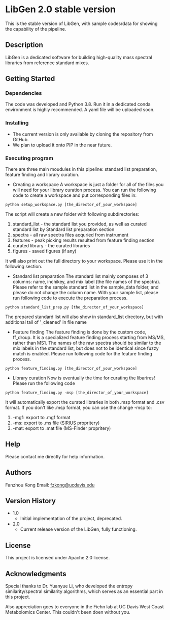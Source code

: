 # LibGen 2.0 stable version

This is the stable version of LibGen, with sample codes/data for showing the capability of the pipeline.

## Description

LibGen is a dedicated software for building high-quality mass spectral libraries from reference standard mixes.

## Getting Started

### Dependencies

The code was developed and Python 3.8. Run it in a dedicated conda environment is highly recommended. A yaml file will be uploaded soon.

### Installing

* The current version is only available by cloning the repository from GitHub.
* We plan to upload it onto PIP in the near future.


### Executing program
There are three main moudules in this pipeline: standard list preparation, feature finding and library curation.
* Creating a workspace
A workspace is just a folder for all of the files you will need for your library curation process. 
You can run the following code to create a workspace and put corresponding files in:
```
python setup_workspace.py [the_director_of_your_workspace]
```
The script will create a new folder with following subdirectories:
1. standard_list - the standard list you provided, as well as curated standard list by Standard list preparation section
2. spectra - all raw spectra files acquried from instrument
3. features - peak picking results resulted from feature finding section
4. curated library - the curated libraries
5. figures - saved figures (if any)

It will also print out the full directory to your workspace. Please use it in the following section.
* Standard list preparation
The standard list mainly composes of 3 columns: name, inchikey, and mix label (the file names of the spectra).
Please refer to the sample standard list in the sample_data folder, and please do not change the column name.
With your sample list, please run following code to execute the preparation process. 
```
python standard_list_prep.py [the_director_of_your_workspace]
```
The prepared standard list will also show in standard_list directory, but with additional tail of '_cleaned' in file name

* Feature finding
The feature finding is done by the custom code, ff_droup. It is a specialized feature finding process starting from MS/MS, rather than MS1.
The names of the raw spectra should be similar to the mix labels in the standard list, but does not to be identical since fuzzy match is enabled.
Please run following code for the feature finding process.
```
python feature_finding.py [the_director_of_your_workspace]
```
* Library curation
Now is eventually the time for curating the libarires! Please run the following code
```
python feature_finding.py -msp [the_director_of_your_workspace]
```
It will automatically export the curated libraries in both .msp format and .csv format. If you don't like .msp format, you can use the change -msp to:
1. -mgf: export to .mgf format
2. -ms: export to .ms file (SIRIUS propritery)
3. -mat: export to .mat file (MS-Finder propritery)

## Help

Please contact me directly for help information.

## Authors

Fanzhou Kong
Email: fzkong@ucdavis.edu

## Version History

* 1.0
    * Initial implementation of the project, deprecated.
* 2.0
    * Current release version of the LibGen, fully functioning.

## License

This project is licensed under Apache 2.0 license.

## Acknowledgments

Special thanks to Dr. Yuanyue Li, who developed the entropy similarity/spectral similarity algorithms, which serves as an essential part in this project.

Also appreciation goes to everyone in the Fiehn lab at UC Davis West Coast Metabolomics Center. This couldn't been doen without you.
